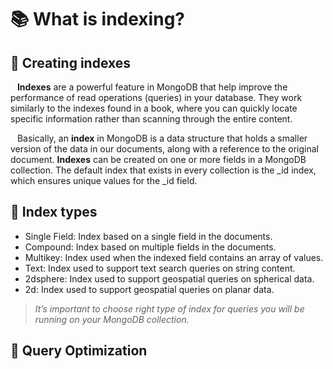# 📚 What is indexing?

## <a name="creating"></a>📖 Creating indexes
&ensp; **Indexes** are a powerful feature in MongoDB that help improve the performance of read operations (queries) in your database. 
They work similarly to the indexes found in a book, where you can quickly locate specific information rather than scanning through the entire content. 

&ensp; Basically, an **index** in MongoDB is a data structure that holds a smaller version of the data in our documents, along with a reference to the original document. 
**Indexes** can be created on one or more fields in a MongoDB collection. The default index that exists in every collection is the _id index, which ensures unique values for the _id field.





## <a name="types"></a>📖 Index types
+ Single Field: Index based on a single field in the documents.
+ Compound: Index based on multiple fields in the documents.
+ Multikey: Index used when the indexed field contains an array of values.
+ Text: Index used to support text search queries on string content.
+ 2dsphere: Index used to support geospatial queries on spherical data.
+ 2d: Index used to support geospatial queries on planar data.

> _It’s important to choose right type of index for queries you will be running on your MongoDB collection._

## <a name="optimization"></a>📖 Query Optimization
&ensp; 


&ensp; 



